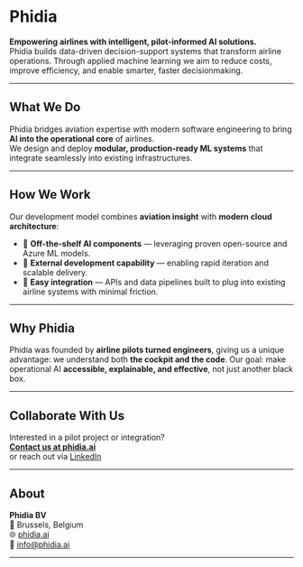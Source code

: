 # Phidia

**Empowering airlines with intelligent, pilot-informed AI solutions.**  
Phidia builds data-driven decision-support systems that transform airline operations.
Through applied machine learning we aim to reduce costs, improve efficiency, and enable smarter, faster decisionmaking.

---

## What We Do

Phidia bridges aviation expertise with modern software engineering to bring **AI into the operational core** of airlines.  
We design and deploy **modular, production-ready ML systems** that integrate seamlessly into existing infrastructures.

---

## How We Work

Our development model combines **aviation insight** with **modern cloud architecture**:

- 🧩 **Off-the-shelf AI components** — leveraging proven open-source and Azure ML models.  
- 🚀 **External development capability** — enabling rapid iteration and scalable delivery.  
- 🔗 **Easy integration** — APIs and data pipelines built to plug into existing airline systems with minimal friction.

---

## Why Phidia

Phidia was founded by **airline pilots turned engineers**, giving us a unique advantage: we understand both **the cockpit and the code**.
Our goal: make operational AI **accessible, explainable, and effective**, not just another black box.

---

## Collaborate With Us

Interested in a pilot project or integration?  
**[Contact us at phidia.ai](https://phidia.ai)**  
or reach out via [LinkedIn](https://linkedin.com/company/phidia-ai)

---

## About

**Phidia BV**  
📍 Brussels, Belgium  
🌐 [phidia.ai](https://phidia.ai)  
📧 info@phidia.ai

---
